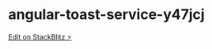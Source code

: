 # angular-toast-service-y47jcj

[Edit on StackBlitz ⚡️](https://stackblitz.com/edit/angular-toast-service-y47jcj)